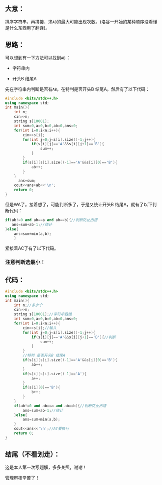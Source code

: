 ## 大意：

排序字符串，再拼接，求```AB```的最大可能出现次数。(洛谷一开始的某种顺序没看懂是什么东西用了翻译)。


## 思路：
可以想到有一下方法可以找到```AB``` ：

- 字符串内

- 开头B 结尾A

先在字符串内判断是否有```AB```，在特判是否开头B 结尾A。然后有了以下代码：
```cpp
#include <bits/stdc++.h>
using namespace std;
int main(){
    int n;
    cin>>n;
    string s[10001];
    int sum=0,a=0,b=0,ab=0,ans=0;
    for(int i=0;i<n;i++){
        cin>>s[i];
        for(int j=0;j<s[i].size()-1;j++){
            if(s[i][j]=='A'&&s[i][j+1]=='B'){
            	sum++;
			}
        }
        if(s[i][s[i].size()-1]=='A'&&s[i][0]=='B'){
        	ab++;
		}
    }
	  ans=sum;
    cout<<ans+ab<<'\n';
    return 0;
}
```
但是WA了。接着想了，可能判断多了，于是又统计开头B 结尾A，就有了以下判断代码：
```cpp
if(ab!=0 and ab==a and ab==b){//判断防止出错 
   ans=sum+ab-1;//统计 
}else{
	ans=sum+min(a,b);
	}
```
紧接着AC了有了以下代码。

### 注意判断选最小！

## 代码：

```cpp
#include <bits/stdc++.h>
using namespace std;
int main(){
    int n;//多少个 
    cin>>n;
    string s[10001];//字符串数组 
    int sum=0,a=0,b=0,ab=0,ans=0;
    for(int i=0;i<n;i++){
        cin>>s[i];//输入 
        for(int j=0;j<s[i].size()-1;j++){
            if(s[i][j]=='A'&&s[i][j+1]=='B'){//判断 
            	sum++;
			}
        }
        //特判 是否开头B 结尾A 
        if(s[i][s[i].size()-1]=='A'&&s[i][0]=='B'){
        	ab++;
		}
        if(s[i][s[i].size()-1]=='A'){
        	a++;
		}
        if(s[i][0]=='B'){
        	b++;
		}
    }
    if(ab!=0 and ab==a and ab==b){//判断防止出错 
    	ans=sum+ab-1;//统计 
	}else{
		ans=sum+min(a,b);
	}
    cout<<ans<<'\n';//AT要换行 
    return 0;
}
```
## 结尾（不看划走）：
这是本人第一次写题解，多多关照，谢谢！

管理审核辛苦了！